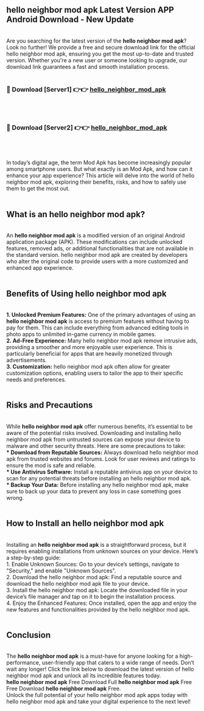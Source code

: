 ## hello neighbor mod apk Latest Version APP Android Download - New Update
<br>
Are you searching for the latest version of the <strong>hello neighbor mod apk</strong>? Look no further! We provide a free and secure download link for the official hello neighbor mod apk, ensuring you get the most up-to-date and trusted version. Whether you're a new user or someone looking to upgrade, our download link guarantees a fast and smooth installation process.
<br>
<br>
<h3>🔴 Download [Server1] 👉👉 <a href="https://modyolo.store/hello+neighbor+mod+apk">hello_neighbor_mod_apk</a></h3><br>
<br>
<h3>🔴 Download [Server2] 👉👉 <a href="https://modyolo.store/hello+neighbor+mod+apk">hello_neighbor_mod_apk</a></h3><br>
<br>
<br>
In today’s digital age, the term Mod Apk has become increasingly popular among smartphone users. But what exactly is an Mod Apk, and how can it enhance your app experience? This article will delve into the world of hello neighbor mod apk, exploring their benefits, risks, and how to safely use them to get the most out.
<br>
<br>
<h2>What is an hello neighbor mod apk?</h2>
<br>
An <strong>hello neighbor mod apk</strong> is a modified version of an original Android application package (APK). These modifications can include unlocked features, removed ads, or additional functionalities that are not available in the standard version. hello neighbor mod apk are created by developers who alter the original code to provide users with a more customized and enhanced app experience.
<br>
<br>
<h2>Benefits of Using hello neighbor mod apk</h2>
<br>
<strong> 1. Unlocked Premium Features:</strong> One of the primary advantages of using an <strong>hello neighbor mod apk</strong> is access to premium features without having to pay for them. This can include everything from advanced editing tools in photo apps to unlimited in-game currency in mobile games.
<br>
<strong> 2. Ad-Free Experience:</strong> Many hello neighbor mod apk remove intrusive ads, providing a smoother and more enjoyable user experience. This is particularly beneficial for apps that are heavily monetized through advertisements.
<br>
<strong> 3. Customization:</strong> hello neighbor mod apk often allow for greater customization options, enabling users to tailor the app to their specific needs and preferences.
<br>
<br>
<h2>Risks and Precautions</h2>
<br>
While <strong>hello neighbor mod apk</strong> offer numerous benefits, it’s essential to be aware of the potential risks involved. Downloading and installing hello neighbor mod apk from untrusted sources can expose your device to malware and other security threats. Here are some precautions to take:
<br>
<strong> * Download from Reputable Sources:</strong> Always download hello neighbor mod apk from trusted websites and forums. Look for user reviews and ratings to ensure the mod is safe and reliable.
<br>
<strong> * Use Antivirus Software:</strong> Install a reputable antivirus app on your device to scan for any potential threats before installing an hello neighbor mod apk.
<br>
<strong> * Backup Your Data:</strong> Before installing any hello neighbor mod apk, make sure to back up your data to prevent any loss in case something goes wrong.
<br>
<br>
<h2>How to Install an hello neighbor mod apk</h2>
<br>
Installing an <strong>hello neighbor mod apk</strong> is a straightforward process, but it requires enabling installations from unknown sources on your device. Here’s a step-by-step guide:
<br>
 1. Enable Unknown Sources: Go to your device’s settings, navigate to "Security," and enable "Unknown Sources".
<br>
 2. Download the hello neighbor mod apk: Find a reputable source and download the hello neighbor mod apk file to your device.
<br>
 3. Install the hello neighbor mod apk: Locate the downloaded file in your device’s file manager and tap on it to begin the installation process.
<br>
 4. Enjoy the Enhanced Features: Once installed, open the app and enjoy the new features and functionalities provided by the hello neighbor mod apk.
<br>
<br>
<h2><strong>Conclusion</strong></h2>
<br>
The <strong>hello neighbor mod apk</strong> is a must-have for anyone looking for a high-performance, user-friendly app that caters to a wide range of needs. Don’t wait any longer! Click the link below to download the latest version of hello neighbor mod apk and unlock all its incredible features today.
<br>
<strong>hello neighbor mod apk</strong> Free Download Full <strong>hello neighbor mod apk</strong> Free Free Download <strong>hello neighbor mod apk</strong> Free.
<br>
Unlock the full potential of your hello neighbor mod apk apps today with hello neighbor mod apk and take your digital experience to the next level!